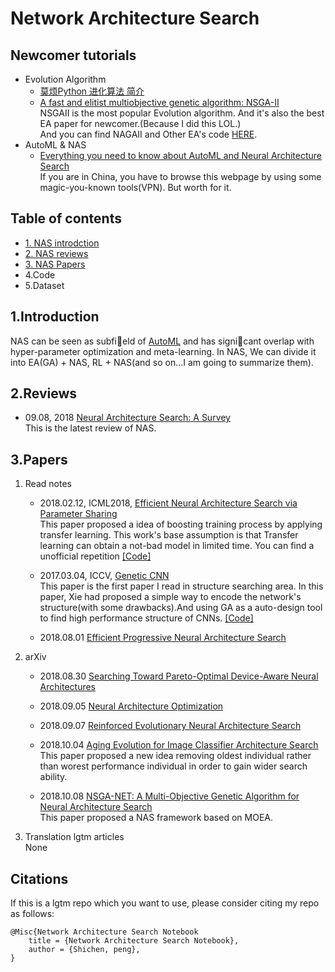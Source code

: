 # Network Architecture Search 

## Newcomer tutorials 
* Evolution Algorithm
    - [莫烦Python 进化算法 简介](https://morvanzhou.github.io/tutorials/machine-learning/evolutionary-algorithm/1-01-intro/) 
    - [A fast and elitist multiobjective genetic algorithm: NSGA-II](https://ieeexplore.ieee.org/document/996017)  
    NSGAII is the most popular Evolution algorithm. And it's also the best EA paper for newcomer.(Because I did this LOL.)  
    And you can find NAGAII and Other EA's code [HERE](./Code/).
* AutoML & NAS
    - [Everything you need to know about AutoML and Neural Architecture Search](https://towardsdatascience.com/everything-you-need-to-know-about-automl-and-neural-architecture-search-8db1863682bf)  
    If you are in China, you have to browse this webpage by using some magic-you-known tools(VPN). But worth for it.


## Table of contents
* [1. NAS introdction](#1introduction)
* [2. NAS reviews](#2reviews)
* [3. NAS Papers](#3papers)
* 4.Code
* 5.Dataset

## 1.Introduction 
NAS can be seen as subfield of [AutoML](https://www.ml4aad.org/automl/) and has signicant overlap with hyper-parameter optimization and meta-learning.
In NAS, We can divide it into EA(GA) + NAS, RL + NAS(and so on...I am going to summarize them).

## 2.Reviews
* 09.08, 2018 [Neural Architecture Search: A Survey](https://arxiv.org/abs/1808.05377)  
This is the latest review of NAS.

## 3.Papers
1. Read notes
    - 2018.02.12, ICML2018, [Efficient Neural Architecture Search via Parameter Sharing](https://arxiv.org/abs/1802.03268)  
    This paper proposed a idea of boosting training process by applying transfer learning. This work's base assumption is that Transfer learning can obtain a not-bad model in limited time.
    You can find a unofficial repetition [[Code]](https://github.com/melodyguan/enas)

    - 2017.03.04, ICCV, [Genetic CNN](http://openaccess.thecvf.com/content_ICCV_2017/papers/Xie_Genetic_CNN_ICCV_2017_paper.pdf)  
    This paper is the first paper I read in structure searching area. In this paper, Xie had proposed a simple way to encode the network's structure(with some drawbacks).And using GA as a auto-design tool to find high performance structure of CNNs. [[Code]](https://github.com/aqibsaeed/Genetic-CNN)  

    - 2018.08.01 [Efficient Progressive Neural Architecture Search](https://arxiv.org/pdf/1808.00391.pdf)
    
1. arXiv
    - 2018.08.30 [Searching Toward Pareto-Optimal Device-Aware Neural Architectures](https://arxiv.org/pdf/1808.09830.pdf)

    - 2018.09.05 [Neural Architecture Optimization](https://arxiv.org/pdf/1808.07233.pdf)

    - 2018.09.07 [Reinforced Evolutionary Neural Architecture Search](https://arxiv.org/pdf/1808.00193.pdf)

    - 2018.10.04 [Aging Evolution for Image Classifier Architecture Search](https://arxiv.org/pdf/1802.01548)  
    This paper proposed a new idea removing oldest individual rather than worest performance individual in order to gain wider search ability.  

    - 2018.10.08 [NSGA-NET: A Multi-Objective Genetic Algorithm for Neural Architecture Search](https://arxiv.org/abs/1810.03522)  
    This paper proposed a NAS framework based on MOEA. 

1. Translation lgtm articles  
None

## Citations
If this is a lgtm repo which you want to use, please consider citing my repo as follows:


```
@Misc{Network Architecture Search Notebook
    title = {Network Architecture Search Notebook},
    author = {Shichen, peng},  
}
```
